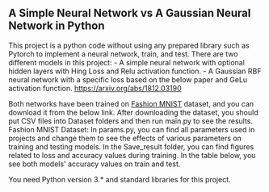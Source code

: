 ## A Simple Neural Network vs A Gaussian Neural Network in Python
  This project is a python code without using any prepared library such as Pytorch to implement a neural network, train, and test.
  There are two different models in this project:
    - A simple neural network with optional hidden layers with Hing Loss and Relu activation function.
    - A Gaussian RBF neural network with a specific loss based on the below paper and GeLu activation function.
      https://arxiv.org/abs/1812.03190
   
  Both networks have been trained on [Fashion MNIST]() dataset, and you can download it from the below link. After downloading the dataset, you should put CSV files into         Dataset folders and then run main.py to see the results. 
  Fashion MNIST Dataset: 
  In params.py, you can find all parameters used in projects and change them to see the effects of various parameters on training and testing models.
  In the Save_result folder, you can find figures related to loss and accuracy values during training. In the table below, you see both models' accuracy values on train and     test.

  You need Python version 3.* and standard libraries for this project. 


